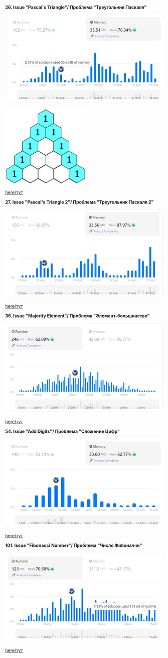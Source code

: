 **26. Issue "Pascal's Triangle"/ Проблема "Треугольник Паскаля"**

![Result/Результат](https://github.com/IvanShalimov/AlgorithmIssuesIS/blob/main/algorithm/solution%2026/solution26.jpg)

![Result/Результат](https://github.com/IvanShalimov/AlgorithmIssuesIS/blob/main/algorithm/solution%2026/pascaltriangle.gif)

[here/тут](https://github.com/IvanShalimov/AlgorithmIssuesIS/blob/main/algorithm/solution%2026/solution26.kt)

**27. Issue "Pascal's Triangle 2"/ Проблема "Треугольник Паскаля 2"**

![Result/Результат](https://github.com/IvanShalimov/AlgorithmIssuesIS/blob/main/algorithm/solution%2027/solution27.jpg)

[here/тут](https://github.com/IvanShalimov/AlgorithmIssuesIS/blob/main/algorithm/solution%2027/solution27.kt)

**36. Issue "Majority Element"/ Проблема "Элемент-большинство"**

![Result/Результат](https://github.com/IvanShalimov/AlgorithmIssuesIS/blob/main/algorithm/solution%2036/solution36.jpg)

[here/тут](https://github.com/IvanShalimov/AlgorithmIssuesIS/blob/main/algorithm/solution%2036/solution36.kt)

**54. Issue "Add Digits"/ Проблема "Сложение Цифр"**

![Result/Результат](https://github.com/IvanShalimov/AlgorithmIssuesIS/blob/main/algorithm/solution%2054/solution54.jpg)

[here/тут](https://github.com/IvanShalimov/AlgorithmIssuesIS/blob/main/algorithm/solution%2054/solution54.kt)

**101. Issue "Fibonacci Number"/ Проблема "Число Фибоначчи"**

![Result/Результат](https://github.com/IvanShalimov/AlgorithmIssuesIS/blob/main/algorithm/solution%20101/solution101.jpg)

[here/тут](https://github.com/IvanShalimov/AlgorithmIssuesIS/blob/main/algorithm/solution%20101/solution101.kt)
